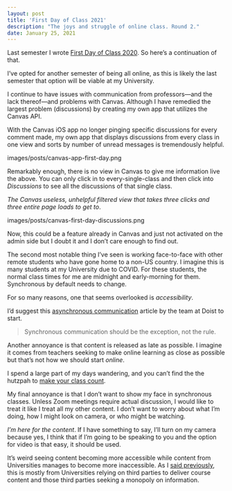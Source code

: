 ```yaml
---
layout: post
title: 'First Day of Class 2021'
description: "The joys and struggle of online class. Round 2."
date: January 25, 2021
---
```


Last semester I wrote [First Day of Class 2020](https://lukasmurdock.com/first-day-2020/). So here’s a continuation of that.

I’ve opted for another semester of being all online, as this is likely the last semester that option will be viable at my University.

I continue to have issues with communication from professors—and the lack thereof—and problems with Canvas. Although I have remedied the largest problem (discussions) by creating my own app that utilizes the Canvas API.

With the Canvas iOS app no longer pinging specific discussions for every comment made, my own app that displays discussions from every class in one view and sorts by number of unread messages is tremendously helpful.

images/posts/canvas-app-first-day.png

Remarkably enough, there is no view in Canvas to give me information live the above. You can only click in to every-single-class and then click into *Discussions* to see all the discussions of that single class.

*The Canvas useless, unhelpful filtered view that takes three clicks and three entire page loads to get to*.

images/posts/canvas-first-day-discussions.png

Now, this could be a feature already in Canvas and just not activated on the admin side but I doubt it and I don’t care enough to find out.

The second most notable thing I’ve seen is working face-to-face with other remote students who have gone home to a non-US country. I imagine this is many students at my University due to COVID. For these students, the normal class times for me are midnight and early-morning for them. Synchronous by default needs to change.

For so many reasons, one that seems overlooked is *accessibility*.

I’d suggest this [asynchronous communication](https://blog.doist.com/asynchronous-communication/) article by the team at Doist to start.

> Synchronous communication should be the exception, not the rule.

Another annoyance is that content is released as late as possible. I imagine it comes from teachers seeking to make online learning as close as possible but that’s not how we should start *online*.

I spend a large part of my days wandering, and you can’t find the the hutzpah to [make your class count](https://lukasmurdock.com/make-it-count/).

My final annoyance is that I don’t want to show my face in synchronous classes. Unless Zoom meetings require actual discussion, I would like to treat it like I treat all my other content. I don’t want to worry about what I’m doing, how I might look on camera, or who might be watching.

*I’m here for the content*. If I have something to say, I’ll turn on my camera because yes, I think that if I’m going to be speaking to you and the option for video is that easy, it should be used.

It’s weird seeing content becoming more accessible while content from Universities manages to become more inaccessible. As I [said previously](https://lukasmurdock.com/first-day-2020/), this is mostly from Universities relying on third parties to deliver course content and those third parties seeking a monopoly on information.